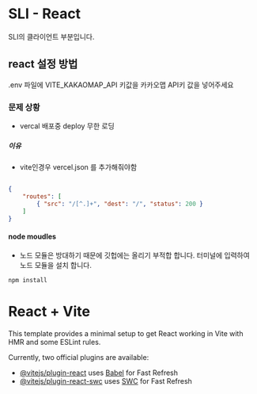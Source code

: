 # SLI - React
SLI의 클라이언트 부분입니다.

## react 설정 방법
.env 파일에 VITE_KAKAOMAP_API 키값을 카카오맵 API키 값을 넣어주세요

### 문제 상황
- vercal 배포중 deploy 무한 로딩

##### 이유
- vite인경우 vercel.json 를 추가해줘야함
```json

{
    "routes": [
        { "src": "/[^.]+", "dest": "/", "status": 200 }
    ]
}
```

#### node moudles
- 노드 모듈은 방대하기 때문에 깃헙에는 올리기 부적합 합니다.
터미널에 입력하여 노드 모듈을 설치 합니다.
```
npm install
```
# React + Vite

This template provides a minimal setup to get React working in Vite with HMR and some ESLint rules.

Currently, two official plugins are available:

- [@vitejs/plugin-react](https://github.com/vitejs/vite-plugin-react/blob/main/packages/plugin-react/README.md) uses [Babel](https://babeljs.io/) for Fast Refresh
- [@vitejs/plugin-react-swc](https://github.com/vitejs/vite-plugin-react-swc) uses [SWC](https://swc.rs/) for Fast Refresh
